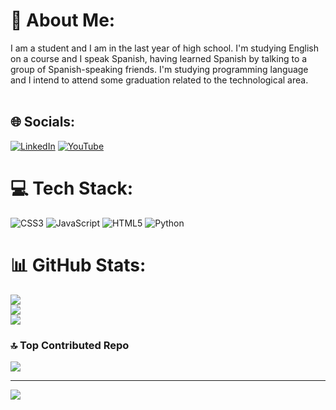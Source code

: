# 💫 About Me:
I am a student and I am in the last year of high school. I'm studying English on a course and I speak Spanish, having learned Spanish by talking to a group of Spanish-speaking friends. I'm studying programming language and I intend to attend some graduation related to the technological area.<br><br>


## 🌐 Socials:
[![LinkedIn](https://img.shields.io/badge/LinkedIn-%230077B5.svg?logo=linkedin&logoColor=white)](https://linkedin.com/in/vitor-hugo-m-27a513219/) [![YouTube](https://img.shields.io/badge/YouTube-%23FF0000.svg?logo=YouTube&logoColor=white)](https://youtube.com/@UCUPNkI9MopZhwT8XI6zl1nA) 

# 💻 Tech Stack:
![CSS3](https://img.shields.io/badge/css3-%231572B6.svg?style=plastic&logo=css3&logoColor=white) ![JavaScript](https://img.shields.io/badge/javascript-%23323330.svg?style=plastic&logo=javascript&logoColor=%23F7DF1E) ![HTML5](https://img.shields.io/badge/html5-%23E34F26.svg?style=plastic&logo=html5&logoColor=white) ![Python](https://img.shields.io/badge/python-3670A0?style=plastic&logo=python&logoColor=ffdd54)
# 📊 GitHub Stats:
![](https://github-readme-stats.vercel.app/api?username=CaptainFlooyd&theme=dark&hide_border=false&include_all_commits=false&count_private=false)<br/>
![](https://github-readme-streak-stats.herokuapp.com/?user=CaptainFlooyd&theme=dark&hide_border=false)<br/>
![](https://github-readme-stats.vercel.app/api/top-langs/?username=CaptainFlooyd&theme=dark&hide_border=false&include_all_commits=false&count_private=false&layout=compact)

### 🔝 Top Contributed Repo
![](https://github-contributor-stats.vercel.app/api?username=CaptainFlooyd&limit=5&theme=dark&combine_all_yearly_contributions=true)

---
[![](https://visitcount.itsvg.in/api?id=CaptainFlooyd&icon=0&color=0)](https://visitcount.itsvg.in)

<!-- Proudly created with GPRM ( https://gprm.itsvg.in ) -->
